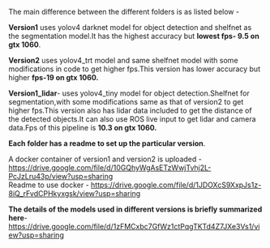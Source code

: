 The main difference between the different folders is as listed below -  

**Version1** uses yolov4 darknet model for object detection and shelfnet as the segmentation model.It has the highest accuracy but **lowest fps- 9.5 on gtx 1060**.  

**Version2** uses yolov4_trt model and same shelfnet model with some modifications in code to get higher fps.This version has lower accuracy but higher **fps-19 on gtx 1060.**  

**Version1_lidar**- uses yolov4_tiny model for object detection.Shelfnet for segmentation,with some modifications same as that of version2 to get higher fps.This version also has lidar data included to get the distance of the detected objects.It can also use ROS live input to get lidar and camera data.Fps of this pipeline is  **10.3 on gtx 1060.**

**Each folder has a readme to set up the particular version**.

A docker container of version1 and version2 is uploaded - https://drive.google.com/file/d/10GQhyWgAsETzWwjTvhj2L-PcJzLru43p/view?usp=sharing  
Readme to use docker - https://drive.google.com/file/d/1JDOXcS9XxpJs1z-8iQ_rFvdCPHkyxgsk/view?usp=sharing  

**The details of the models used in different versions is briefly summarized here**- https://drive.google.com/file/d/1zFMCxbc7GfWz1ctPqgTKTd4Z7JXe3Vs1/view?usp=sharing

